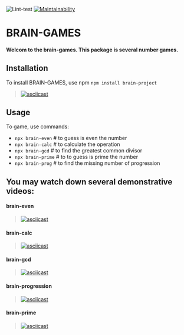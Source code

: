 ![Lint-test](https://github.com/gioahnn/frontend-project-lvl1/workflows/Lint-test/badge.svg?branch=master&event=push)   [![Maintainability](https://api.codeclimate.com/v1/badges/268b83ce0bed46987dff/maintainability)](https://codeclimate.com/github/gioahnn/frontend-project-lvl1/maintainability)


# BRAIN-GAMES 
#### Welcom to the brain-games. This package is several number games.


## Installation
To install BRAIN-GAMES, use npm
```npm install brain-project```
>[![asciicast](https://asciinema.org/a/jescGCHYqZ0Xr4E8Zb8dTJybb.svg)](https://asciinema.org/a/jescGCHYqZ0Xr4E8Zb8dTJybb)

## Usage
To game, use commands:
* ```npx brain-even```  # to guess is even the number
* ```npx brain-calc```  # to calculate the operation
* ```npx brain-gcd```   # to find the greatest common divisor
* ```npx brain-prime``` # to to guess is prime the number
* ```npx brain-prog```  # to find the missing number of progression


## You may watch down several demonstrative videos:
#### brain-even
>[![asciicast](https://asciinema.org/a/q2DqVTwYWI1nTbAv3wJHdbhUE.svg)](https://asciinema.org/a/q2DqVTwYWI1nTbAv3wJHdbhUE)
	
#### brain-calc
>[![asciicast](https://asciinema.org/a/ymPHJvUEz6sJVJWKnrFqcl85n.svg)](https://asciinema.org/a/ymPHJvUEz6sJVJWKnrFqcl85n)

#### brain-gcd
>[![asciicast](https://asciinema.org/a/EcrAiR8EpbIsnWs753MrsRrMQ.svg)](https://asciinema.org/a/EcrAiR8EpbIsnWs753MrsRrMQ)

#### brain-progression
>[![asciicast](https://asciinema.org/a/oh7xrEb4R5kY2bViZrqnYXL3l.svg)](https://asciinema.org/a/oh7xrEb4R5kY2bViZrqnYXL3l)

#### brain-prime
>[![asciicast](https://asciinema.org/a/4kUIQVYrYfRkCRN6xhm9E6akf.svg)](https://asciinema.org/a/4kUIQVYrYfRkCRN6xhm9E6akf)